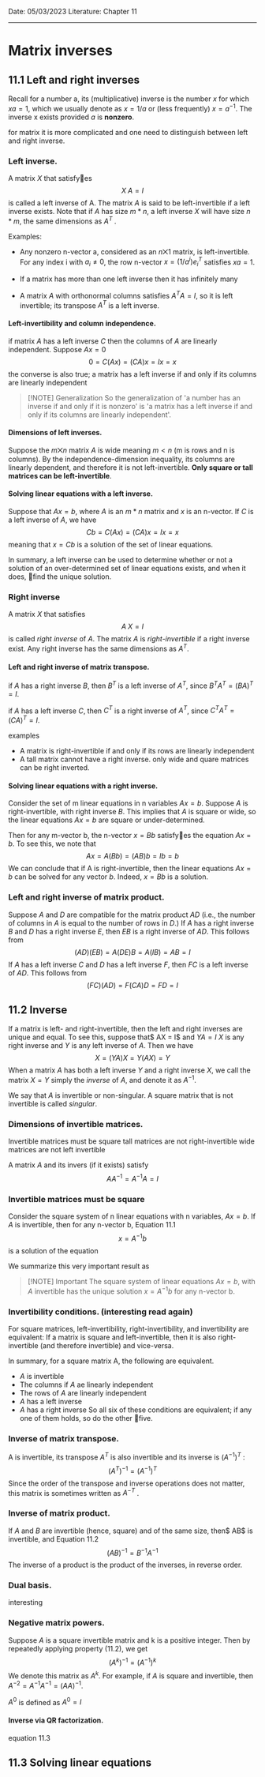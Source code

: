 Date: 05/03/2023
Literature: Chapter 11
___
# Matrix inverses
## 11.1 Left and right inverses
Recall for a number a, its (multiplicative) inverse is the number $x$ for which $xa = 1$, which we usually denote as $x = 1 / a$ or (less frequently) $x=a^{-1}$. The inverse x exists provided $a$ is **nonzero**.

for matrix it is more complicated and one need to distinguish between left and right inverse. 

### **Left inverse.** 
A matrix $X$ that satisfyes
$$
X\;A=I
$$
is called a left inverse of A. The matrix $A$ is said to be left-invertible if a left inverse exists. Note that if $A$ has size $m*n$, a left inverse $X$ will have size $n*m$, the same dimensions as $A^T$ .


Examples:
* Any nonzero n-vector a, considered as an $n⨉1$ matrix, is left-invertible. For any index i with $a_i ≠ 0$, the row n-vector $x = (1/a^i)e^T_i$ satisfies $xa = 1$.

* If a matrix has more than one left inverse then it has infinitely many 
* A matrix $A$ with orthonormal columns satisfies $A^TA = I$, so it is left invertible; its transpose $A^T$ is a left inverse.

#### Left-invertibility and column independence.
if matrix $A$ has a left inverse $C$ then the columns of $A$ are linearly independent.  Suppose $Ax=0$ 
$$
0=C(Ax)=(CA)x=Ix=x
$$
the converse is also true; a matrix has a left inverse if and only if its columns are linearly independent

> [!NOTE] Generalization
> So the generalization of 'a number has an inverse if and only if it is nonzero' is 'a matrix has a left inverse if and only if its columns are linearly independent'.


#### Dimensions of left inverses.
Suppose the $m⨉n$ matrix $A$ is wide meaning $m<n$ (m is rows and n is columns). By the independence-dimension inequality, its  columns are linearly dependent, and therefore it is not left-invertible. **Only square or tall matrices can be left-invertible**.


#### Solving linear equations with a left inverse.
Suppose that $Ax = b$, where $A$ is an $m * n$ matrix and $x$ is an n-vector. If $C$ is a left inverse of $A$, we have
$$
Cb=C(Ax)=(CA)x=Ix=x
$$
meaning that $x=Cb$ is a solution of the set of linear equations. 

In summary, a left inverse can be used to determine whether or not a solution of an over-determined set of linear equations exists, and when it does, find the unique solution.


### Right inverse
A matrix $X$ that satisfies 
$$
A\;X =I
$$
is called *right inverse* of $A$. The matrix $A$ is *right-invertible* if a right inverse exist. Any right inverse has the same dimensions as $A^T$.


#### Left and right inverse of matrix transpose.
if $A$ has a right inverse $B$, then $B^T$ is a left inverse of $A^T$, since $B^TA^T=(BA)^T=I$. 

if $A$ has a left  inverse $C$, then $C^T$ is a right inverse of $A^T$, since $C^TA^T=(CA)^T=I$. 

examples 
* A matrix is right-invertible if and only if its rows are linearly independent 
* A tall matrix cannot have a right inverse. only wide and quare matrices can be right inverted. 

#### Solving linear equations with a right inverse.
Consider the set of m linear equations in n variables $Ax = b$. Suppose $A$ is right-invertible, with right inverse $B$. This implies that $A$ is square or wide, so the linear equations $Ax = b$ are square or under-determined.

Then for any m-vector b, the n-vector $x = Bb$ satisfyes the equation $Ax = b$. To see this, we note that
$$
Ax=A(Bb)=(AB)b=Ib=b
$$
We can conclude that if A is right-invertible, then the linear equations $Ax = b$ can be solved for any vector $b$. Indeed, $x = Bb$ is a solution.

### Left and right inverse of matrix product.
Suppose $A$ and $D$ are compatible for the matrix product $AD$ (i.e., the number of columns in $A$ is equal to the number of rows in $D$.) If $A$ has a right inverse $B$ and $D$ has a right inverse $E$, then $EB$ is
a right inverse of $AD$. This follows from
$$
(AD)(EB)=A(DE)B=A(IB)=AB=I
$$
If $A$ has a left inverse $C$ and $D$ has a left inverse $F$, then $FC$ is a left inverse of $AD$. This follows from
$$
(FC)(AD)=F(CA)D=FD=I
$$
## 11.2 Inverse
If a matrix is left- and right-invertible, then the left and right inverses are unique and equal. To see this, suppose that$ AX = I$ and $Y A = I$ $X$ is any right inverse and $Y$ is any left inverse of $A$. Then we have
$$
X=(YA)X=Y(AX)=Y
$$
When a matrix $A$ has both a left inverse $Y$ and a right inverse $X$, we call the matrix $X = Y$ simply the *inverse* of $A$, and denote it as $A^{-1}$. 

We say that $A$ is invertible or non-singular. A square matrix that is not invertible is called *singular*.

### Dimensions of invertible matrices.
Invertible matrices must be square
tall matrices are not right-invertible 
wide matrices are not left invertible

A matrix $A$ and its invers (if it exists) satisfy
$$
AA^{-1}=A^{-1}A=I
$$
### Invertible matrices must be square
Consider the square system of n linear equations with n variables, $Ax = b.$ If $A$ is invertible, then for any n-vector b,
Equation 11.1
$$
x=A^{-1}b
$$
is a solution of the equation

We summarize this very important result as

> [!NOTE] Important
> The square system of linear equations $Ax=b$, with $A$ invertible has the unique solution $x=A^{-1}b$ for any n-vector b.
### Invertibility conditions. (interesting read again)
For square matrices, left-invertibility, right-invertibility, and invertibility are equivalent: If a matrix is square and left-invertible, then it is also right-invertible (and therefore invertible) and vice-versa.

In summary, for a square matrix A, the following are equivalent.
* $A$ is invertible 
* The columns if $A$ ae linearly independent 
* The rows of $A$ are linearly independent 
* $A$ has a left inverse
* $A$ has a right inverse
So all six of these conditions are equivalent; if any one of them holds, so do the other five.

### Inverse of matrix transpose.
A is invertible, its transpose $A^T$ is also invertible and its inverse is $(A^{-1})^T$ :
$$
(A^T)^{-1}=(A^{-1})^T
$$
Since the order of the transpose and inverse operations does not matter, this matrix is sometimes written as $A^{-T}$ .

### Inverse of matrix product.
If $A$ and $B$ are invertible (hence, square) and of the
same size, then$ AB$ is invertible, and
Equation 11.2
$$
(AB)^{-1}=B^{-1}A^{-1}
$$
The inverse of a product is the product of the inverses, in reverse order.

### Dual basis.
interesting


### Negative matrix powers.
Suppose $A$ is a square invertible matrix and k is a positive integer. Then by repeatedly applying property (11.2), we get
$$
(A^k)^{-1}=(A^{-1})^k
$$
We denote this matrix as $A^{k}$. For example, if $A$ is square and invertible, then $A^{-2} = A^{-1}A^{-1} = (AA)^{-1}$.

$A^0$ is defined as $A^0=I$ 

#### Inverse via QR factorization.
equation 11.3
## 11.3 Solving linear equations
